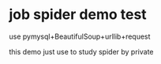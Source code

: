 #  job spider demo test


use pymysql+BeautifulSoup+urllib+request

this demo just use to study spider by private